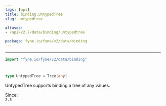 ```yaml
---
tags: [api]
title: binding.UntypedTree
slug: untypedtree

aliases:
- /api/v2.7/data/binding/untypedtree

package: fyne.io/fyne/v2/data/binding
---
```



---
```go
import "fyne.io/fyne/v2/data/binding"
```

#

###

```go
type UntypedTree = Tree[any]
```

UntypedTree supports binding a tree of any values.


<div class="since">Since: <code>
2.5</code></div>
